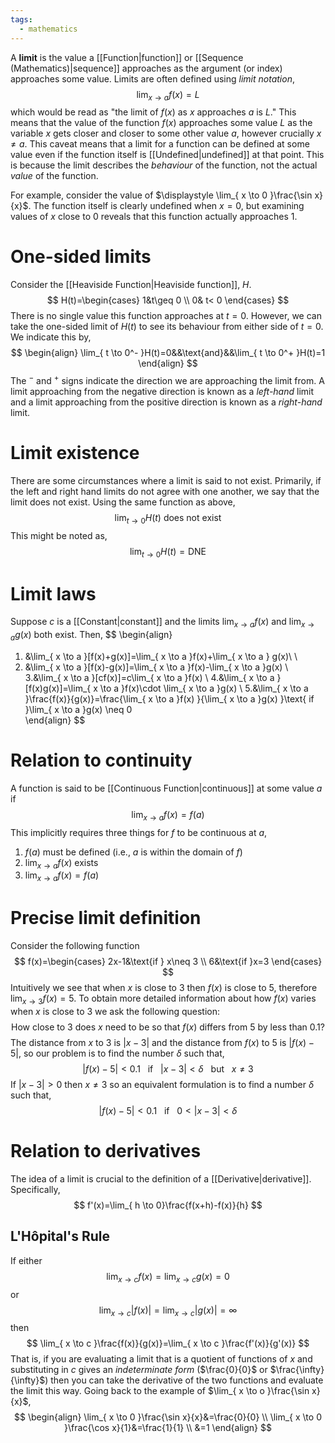 ```yaml
---
tags:
  - mathematics
---
```

A **limit** is the value a [[Function|function]] or [[Sequence (Mathematics)|sequence]] approaches as the argument (or index) approaches some value. Limits are often defined using *limit notation*,
$$
\lim_{ x \to a }f(x)=L 
$$
which would be read as "the limit of $f(x)$ as $x$ approaches $a$ is $L$." This means that the value of the function $f(x)$ approaches some value $L$ as the variable $x$ gets closer and closer to some other value $a$, however crucially $x\neq a$. This caveat means that a limit for a function can be defined at some value even if the function itself is [[Undefined|undefined]] at that point. This is because the limit describes the *behaviour* of the function, not the actual *value* of the function.

For example, consider the value of $\displaystyle \lim_{ x \to 0 }\frac{\sin x}{x}$. The function itself is clearly undefined when $x=0$, but examining values of $x$ close to $0$ reveals that this function actually approaches $1$. 
# One-sided limits
Consider the [[Heaviside Function|Heaviside function]], $H$.
$$
H(t)=\begin{cases}
1&t\geq 0 \\
0& t< 0
\end{cases}
$$
There is no single value this function approaches at $t=0$. However, we can take the one-sided limit of $H(t)$ to see its behaviour from either side of $t=0$. We indicate this by,
$$
\begin{align}
\lim_{ t \to 0^- }H(t)=0&&\text{and}&&\lim_{ t \to 0^+ }H(t)=1  
\end{align}
$$
The $^-$ and $^+$ signs indicate the direction we are approaching the limit from. A limit approaching from the negative direction is known as a *left-hand* limit and a limit approaching from the positive direction is known as a *right-hand* limit.
# Limit existence
There are some circumstances where a limit is said to not exist. Primarily, if the left and right hand limits do not agree with one another, we say that the limit does not exist. Using the same function as above,
$$
\lim_{ t \to 0 }H(t) \text{ does not exist} 
$$
This might be noted as,
$$
\lim_{ t \to 0 }H(t)=\text{DNE} 
$$
# Limit laws
Suppose $c$ is a [[Constant|constant]] and the limits $\lim_{ x \to a }f(x)$ and $\lim_{ x \to a }g(x)$ both exist. Then,
$$
\begin{align}
1. &\lim_{ x \to a }[f(x)+g(x)]=\lim_{ x \to a }f(x)+\lim_{ x \to a } g(x)\\ \\
2. &\lim_{ x \to a }[f(x)-g(x)]=\lim_{ x \to a }f(x)-\lim_{ x \to a }g(x) \\
3.&\lim_{ x \to a }[cf(x)]=c\lim_{ x \to a }f(x) \\
4.&\lim_{ x \to a }[f(x)g(x)]=\lim_{ x \to a }f(x)\cdot \lim_{ x \to a }g(x) \\
5.&\lim_{ x \to a }\frac{f(x)}{g(x)}=\frac{\lim_{ x \to a }f(x) }{\lim_{ x \to a }g(x) }\text{ if }\lim_{ x \to a }g(x) \neq 0       
\end{align}
$$
# Relation to continuity
A function is said to be [[Continuous Function|continuous]] at some value $a$ if
$$
\lim_{ x \to a }f(x)=f(a) 
$$
This implicitly requires three things for $f$ to be continuous at $a$,
1. $f(a)$ must be defined (i.e., $a$ is within the domain of $f$)
2. $\lim_{ x \to a }f(x)$ exists
3. $\lim_{ x \to a }f(x)=f(a)$
# Precise limit definition
Consider the following function
$$
f(x)=\begin{cases}
2x-1&\text{if } x\neq 3 \\
6&\text{if }x=3
\end{cases}
$$
Intuitively we see that when $x$ is close to $3$ then $f(x)$ is close to $5$, therefore $\lim_{ x \to 3 }f(x)=5$. To obtain more detailed information about how $f(x)$ varies when $x$ is close to $3$ we ask the following question:
$$
\text{How close to 3 does }x\text{ need to be so that }f(x)\text{ differs from }5\text{ by less than }0.1\text{?}
$$
The distance from $x$ to $3$ is $|x-3|$ and the distance from $f(x)$ to $5$ is $|f(x) - 5|$, so our problem is to find the number $\delta$ such that,
$$
|f(x)-5| < 0.1\ \ \text{ if }\ \ |x-3|<\delta\ \  \text{ but }\ \ x\neq 3
$$
If $|x-3|>0$ then $x\neq 3$ so an equivalent formulation is to find a number $\delta$ such that,
$$
|f(x)-5|<0.1\ \ \text{ if }\ \ 0<|x-3|<\delta
$$

# Relation to derivatives
The idea of a limit is crucial to the definition of a [[Derivative|derivative]]. Specifically,
$$
f'(x)=\lim_{ h \to 0}\frac{f(x+h)-f(x)}{h} 
$$
## L'Hôpital's Rule
If either
$$
\lim_{ x \to c }f(x)=\lim_{ x \to c }g(x)=0  
$$
or
$$
\lim_{ x \to c }|f(x)|=\lim_{ x \to c }|g(x)|=\infty 
$$
then
$$
\lim_{ x \to c }\frac{f(x)}{g(x)}=\lim_{ x \to c }\frac{f'(x)}{g'(x)}  
$$
That is, if you are evaluating a limit that is a quotient of functions of $x$ and substituting in $c$ gives an *indeterminate form* ($\frac{0}{0}$ or $\frac{\infty}{\infty}$) then you can take the derivative of the two functions and evaluate the limit this way. Going back to the example of $\lim_{ x \to o }\frac{\sin x}{x}$,
$$
\begin{align}
\lim_{ x \to 0 }\frac{\sin x}{x}&=\frac{0}{0} \\
\lim_{ x \to 0 }\frac{\cos x}{1}&=\frac{1}{1} \\
&=1  
\end{align}
$$
